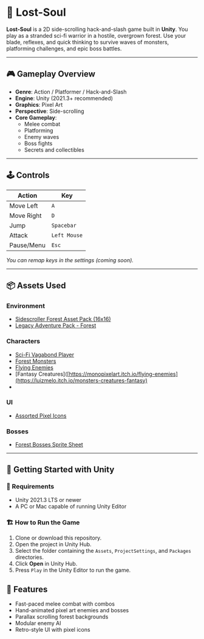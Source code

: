 # 🌲 Lost-Soul

**Lost-Soul** is a 2D side-scrolling hack-and-slash game built in **Unity**. You play as a stranded sci-fi warrior in a hostile, overgrown forest. Use your blade, reflexes, and quick thinking to survive waves of monsters, platforming challenges, and epic boss battles.

---

## 🎮 Gameplay Overview

- **Genre**: Action / Platformer / Hack-and-Slash  
- **Engine**: Unity (2021.3+ recommended)  
- **Graphics**: Pixel Art  
- **Perspective**: Side-scrolling  
- **Core Gameplay**:  
  - Melee combat  
  - Platforming  
  - Enemy waves  
  - Boss fights  
  - Secrets and collectibles

---

## 🕹️ Controls

| Action          | Key         |
|-----------------|-------------|
| Move Left       | `A`         |
| Move Right      | `D`         |
| Jump            | `Spacebar`  |
| Attack          | `Left Mouse`|
| Pause/Menu      | `Esc`       |

*You can remap keys in the settings (coming soon).*

---

## 📦 Assets Used

### Environment
- [Sidescroller Forest Asset Pack (16x16)](https://anokolisa.itch.io/sidescroller-pixelart-sprites-asset-pack-forest-16x16)
- [Legacy Adventure Pack - Forest](https://anokolisa.itch.io/legacy-adventure-pack-forest)

### Characters
- [Sci-Fi Vagabond Player](https://pixramen.itch.io/2d-action-platformer-sci-fi-vagabond)
- [Forest Monsters](https://monopixelart.itch.io/forest-monsters-pixel-art)
- [Flying Enemies](https://monopixelart.itch.io/flying-enemies)
- [Fantasy Creatures]([https://monopixelart.itch.io/flying-enemies](https://luizmelo.itch.io/monsters-creatures-fantasy)
- 
### UI
- [Assorted Pixel Icons](https://quintino-pixels.itch.io/assorted-icons)

### Bosses
- [Forest Bosses Sprite Sheet](https://craftpix.net/freebies/free-forest-bosses-pixel-art-sprite-sheet-pack/)

---

## 🧰 Getting Started with Unity

### 🔧 Requirements
- Unity 2021.3 LTS or newer
- A PC or Mac capable of running Unity Editor

### 🏗️ How to Run the Game

1. Clone or download this repository.
2. Open the project in Unity Hub.
3. Select the folder containing the `Assets`, `ProjectSettings`, and `Packages` directories.
4. Click **Open** in Unity Hub.
5. Press `Play` in the Unity Editor to run the game.

## 🚀 Features

- Fast-paced melee combat with combos
- Hand-animated pixel art enemies and bosses
- Parallax scrolling forest backgrounds
- Modular enemy AI
- Retro-style UI with pixel icons
